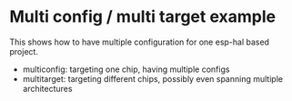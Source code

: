 # Multi config / multi target example

This shows how to have multiple configuration for one esp-hal based project.

- multiconfig: targeting one chip, having multiple configs
- multitarget: targeting different chips, possibly even spanning multiple architectures
